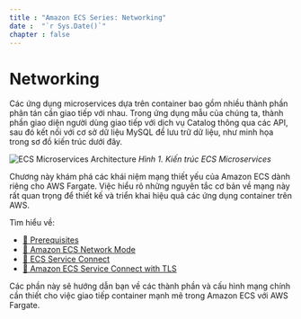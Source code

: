 ```yaml
---
title : "Amazon ECS Series: Networking"
date :  "`r Sys.Date()`" 
chapter : false
---
```


# Networking

Các ứng dụng microservices dựa trên container bao gồm nhiều thành phần phân tán cần giao tiếp với nhau. Trong ứng dụng mẫu của chúng ta, thành phần giao diện người dùng giao tiếp với dịch vụ Catalog thông qua các API, sau đó kết nối với cơ sở dữ liệu MySQL để lưu trữ dữ liệu, như minh họa trong sơ đồ kiến trúc dưới đây.

![ECS Microservices Architecture](/images/image.png)
*Hình 1. Kiến trúc ECS Microservices*

Chương này khám phá các khái niệm mạng thiết yếu của Amazon ECS dành riêng cho AWS Fargate. Việc hiểu rõ những nguyên tắc cơ bản về mạng này rất quan trọng để thiết kế và triển khai hiệu quả các ứng dụng container trên AWS.

Tìm hiểu về:

*   [📘 Prerequisites](1-prerequisites/)
*   [📘 Amazon ECS Network Mode](2-network-mode/)
*   [📘 ECS Service Connect](3-service-connect/)
*   [📘 Amazon ECS Service Connect with TLS](4-service-connect-with-tls/)

Các phần này sẽ hướng dẫn bạn về các thành phần và cấu hình mạng chính cần thiết cho việc giao tiếp container mạnh mẽ trong Amazon ECS với AWS Fargate.